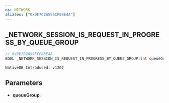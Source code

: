 ```yaml
---
ns: NETWORK
aliases: ["0x9E762A595CF88E4A"]
---
```

## _NETWORK_SESSION_IS_REQUEST_IN_PROGRESS_BY_QUEUE_GROUP

```c
// 0x9E762A595CF88E4A
BOOL _NETWORK_SESSION_IS_REQUEST_IN_PROGRESS_BY_QUEUE_GROUP(int queueGroup);
```

```
NativeDB Introduced: v1207
```

## Parameters
* **queueGroup**:
